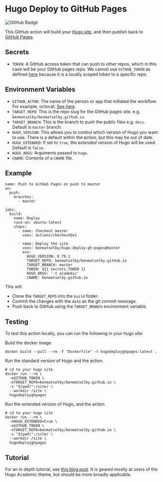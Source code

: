 # Hugo Deploy to GitHub Pages

![GitHub Badge](https://github.com/benmatselby/hugo-deploy-gh-pages/workflows/Build/badge.svg)

This GitHub action will build your [Hugo site](https://gohugo.io/), and then publish back to [GitHub Pages](https://pages.github.com/).

## Secrets

- `TOKEN`: A GitHub access token that can push to other repos, which in this case will be your GitHub pages repo. We cannot use `GITHUB_TOKEN` as defined [here](https://help.github.com/en/actions/configuring-and-managing-workflows/authenticating-with-the-github_token#about-the-github_token-secret) because it is a locally scoped token to a specific repo.

## Environment Variables

- `GITHUB_ACTOR`: The name of the person or app that initiated the workflow. For example, octocat. [See here](https://developer.github.com/actions/creating-github-actions/accessing-the-runtime-environment/#environment-variables).
- `TARGET_REPO`: This is the repo slug for the GitHub pages site. e.g. `benmatselby/benmatselby.github.io`.
- `TARGET_BRANCH`: This is the branch to push the public files e.g. `docs`. Default is `master` branch.
- `HUGO_VERSION`: This allows you to control which version of Hugo you want to use. There is a default within the action, but this may be out of date.
- `HUGO_EXTENDED`: If set to `true`, the _extended_ version of Hugo will be used. Default is `false`.
- `HUGO_ARGS`: Arguments passed to `hugo`.
- `CNAME`: Contents of a `CNAME` file.

## Example

```shell
name: Push to GitHub Pages on push to master
on:
  push:
    branches:
      - master

jobs:
  build:
    name: Deploy
    runs-on: ubuntu-latest
    steps:
      - name: Checkout master
        uses: actions/checkout@v1

      - name: Deploy the site
        uses: benmatselby/hugo-deploy-gh-pages@master
        env:
          HUGO_VERSION: 0.79.1
          TARGET_REPO: benmatselby/benmatselby.github.io
          TARGET_BRANCH: master
          TOKEN: ${{ secrets.TOKEN }}
          HUGO_ARGS: '-t academic'
          CNAME: benmatselby.github.io
```

This will:

- Clone the `TARGET_REPO` into the `build` folder.
- Commit the changes with the `date` as the git commit message.
- Push back to GitHub using the `TARGET_BRANCH` environment variable.

## Testing

To test this action locally, you can run the following in your hugo site:

Build the docker image

```shell
docker build --pull --rm -f "Dockerfile" -t hugodeployghpages:latest .
```

Run the standard version of Hugo and the action.

```shell
# cd to your hugo site
docker run --rm \
  -eGITHUB_TOKEN \
  -eTARGET_REPO=benmatselby/benmatselby.github.io \
  -v "$(pwd)":/site/ \
  --workdir /site \
  hugodeployghpages
```

Run the extended version of Hugo, and the action.

```shell
# cd to your hugo site
docker run --rm \
  -eHUGO_EXTENDED=true \
  -eGITHUB_TOKEN \
  -eTARGET_REPO=benmatselby/benmatselby.github.io \
  -v "$(pwd)":/site/ \
  --workdir /site \
  hugodeployghpages
```

## Tutorial

For an in depth tutorial, see [this blog post](https://www.jameswright.xyz/post/deploy-hugo-academic-using-githubio/). It is geared mostly at users of the Hugo Academic theme, but should be more broadly applicable.
